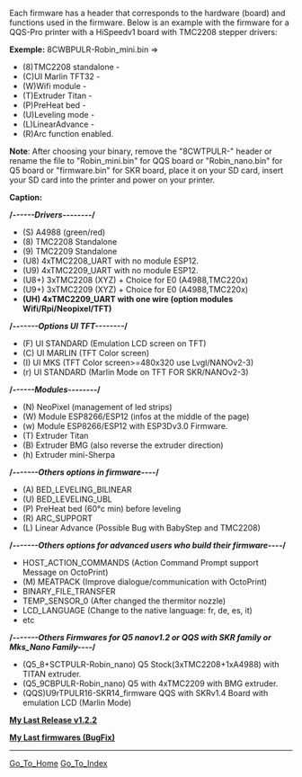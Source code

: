 
Each firmware has a header that corresponds to the hardware (board) and functions used in the firmware.
Below is an example with the firmware for a QQS-Pro printer with a HiSpeedv1 board with TMC2208 stepper drivers:

**Exemple:**
8CWBPULR-Robin_mini.bin 
=> 
  - (8)TMC2208 standalone - 
  - (C)UI Marlin TFT32 - 
  - (W)Wifi module - 
  - (T)Extruder Titan - 
  - (P)PreHeat bed - 
  - (U)Leveling mode -
  - (L)LinearAdvance - 
  - (R)Arc function enabled.

  **Note**: After choosing your binary, remove the "8CWTPULR-" header or rename the file to "Robin_mini.bin" for QQS board or "Robin_nano.bin" for Q5 board or "firmware.bin" for SKR board,
  place it on your SD card, insert your SD card into the printer and power on your printer.

  **Caption:**

  **/*------Drivers--------*/**
  - (S) A4988 (green/red)
  - (8) TMC2208 Standalone
  - (9) TMC2209 Standalone
  - (U8) 4xTMC2208_UART with no module ESP12.
  - (U9) 4xTMC2209_UART with no module ESP12.
  - (U8+) 3xTMC2208 (XYZ) + Choice for E0 (A4988,TMC220x) 
  - (U9+) 3xTMC2209 (XYZ) + Choice for E0 (A4988,TMC220x)
  - **(UH) 4xTMC2209_UART with one wire (option modules Wifi/Rpi/Neopixel/TFT)**

  **/*-------Options UI TFT--------*/**
  - (F) UI STANDARD (Emulation LCD screen on TFT)
  - (C) UI MARLIN (TFT Color screen)
  - (I) UI MKS (TFT Color screen>=480x320 use Lvgl/NANOv2-3)
  - (r) UI STANDARD (Marlin Mode on TFT FOR SKR/NANOv2-3)

  **/*------Modules--------*/**
  - (N) NeoPixel (management of led strips)
  - (W) Module ESP8266/ESP12 (infos at the middle of the page)
  - (w) Module ESP8266/ESP12 with ESP3Dv3.0 Firmware.
  - (T) Extruder Titan
  - (B) Extruder BMG (also reverse the extruder direction)
  - (h) Extruder mini-Sherpa
  
  **/*-------Others options in firmware----*/**
  - (A) BED_LEVELING_BILINEAR
  - (U) BED_LEVELING_UBL
  - (P) PreHeat bed (60°c min) before leveling
  - (R) ARC_SUPPORT
  - (L) Linear Advance (Possible Bug with BabyStep and TMC2208)
  
  **/*-------Others options for advanced users who build their firmware----*/**
  - HOST_ACTION_COMMANDS (Action Command Prompt support Message on OctoPrint) 
  - (M) MEATPACK (Improve dialogue/communication with OctoPrint)
  - BINARY_FILE_TRANSFER
  - TEMP_SENSOR_0 (After changed the thermitor nozzle)
  - LCD_LANGUAGE (Change to the native language: fr, de, es, it)
  - etc 
  
  **/*-------Others Firmwares for Q5 nanov1.2 or QQS with SKR family or Mks_Nano Family----*/**
  - (Q5_8+SCTPULR-Robin_nano)   Q5 Stock(3xTMC2208+1xA4988) with TITAN extruder. 
  - (Q5_9CBPULR-Robin_nano)     Q5 with 4xTMC2209 with BMG extruder.
  - (QQS)U9rTPULR16-SKR14_firmware QQS with SKRv1.4 Board with emulation LCD (Marlin Mode)

  [**My Last Release v1.2.2**](https://github.com/Foxies-CSTL/Marlin_2.0.x/releases)
  
  [**My Last firmwares (BugFix)**](https://github.com/Foxies-CSTL/Marlin_2.0.x/tree/Firmwares)

***

[Go_To_Home](Home)                                   [Go_To_Index](_Sidebar)
